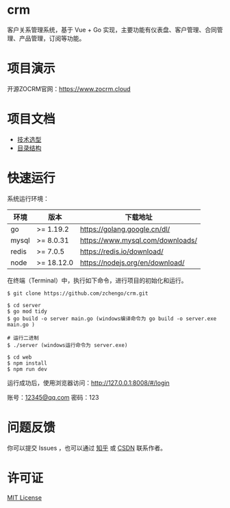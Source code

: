 # crm

客户关系管理系统，基于 Vue + Go 实现，主要功能有仪表盘、客户管理、合同管理、产品管理，订阅等功能。

# 项目演示

开源ZOCRM官网：https://www.zocrm.cloud

# 项目文档

- [技术选型](https://github.com/zchengo/crm/blob/main/docs/techstack.md)
- [目录结构](https://github.com/zchengo/crm/blob/main/docs/structure.md)

# 快速运行

系统运行环境：

| 环境 | 版本 | 下载地址 |
|---|---|---|
| go | >= 1.19.2 | https://golang.google.cn/dl/ |
| mysql | >= 8.0.31 | https://www.mysql.com/downloads/ |
| redis | >= 7.0.5 | https://redis.io/download/ |
| node | >= 18.12.0 | https://nodejs.org/en/download/ |

在终端（Terminal）中，执行如下命令，进行项目的初始化和运行。

```
$ git clone https://github.com/zchengo/crm.git

$ cd server
$ go mod tidy
$ go build -o server main.go (windows编译命令为 go build -o server.exe main.go )

# 运行二进制
$ ./server (windows运行命令为 server.exe)

$ cd web
$ npm install
$ npm run dev
```

运行成功后，使用浏览器访问：http://127.0.0.1:8008/#/login

账号：12345@qq.com 密码：123

# 问题反馈

你可以提交 Issues ，也可以通过 [知乎](https://www.zhihu.com/people/87-4-8-5) 或 [CSDN](https://blog.csdn.net/m0_47890251?spm=1000.2115.3001.5343) 联系作者。

# 许可证

[MIT License](https://github.com/zchengo/crm/blob/main/LICENSE) 